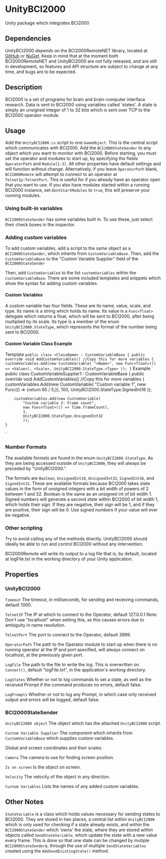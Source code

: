 UnityBCI2000
===
Unity package which integrates BCI2000



Dependencies
---
UnityBCI2000 depends on the BCI2000RemoteNET library, located at
[GitHub](https://github.com/neurotechcenter/BCI2000RemoteNET) or [NuGet](https://www.nuget.org/packages/BCI2000RemoteNET).
Keep in mind that at the moment both BCI2000RemoteNET and UnityBCI2000 are not fully released,
and are still in development, so features and API structure are subject to change at any time,
and bugs are to be expected.


Description
---

BCI2000 is a set of programs for brain and brain-computer interface research.
Data is sent to BCI2000 using variables called 'states'. A state is simply an unsigned
integer of 1 to 32 bits which is sent over TCP to the BCI2000 operator module.

Usage
---

Add the `UnityBCI2000.cs` script to one `GameObject`. This is the central script which communicates with BCI2000.
Add the `BCI2000StateSender` to any object which you want to monitor with BCI2000.
Before starting, you must set the operator and modules to start up, by specifying the fields
`OperatorPath` and `Module[1-3]`. All other properties have default settings and will function without change.
Alternatively, if you leave `OperatorPath` blank, `BCI2000Remote` will attempt to connect to an operator at
`TelnetIp:TelnetPort`. This is useful for if you already have an operator open that you want to use. If you also
have modules started within a running BCI2000 instance, set `DontStartModules` to `true`, this will preserve
your running modules.


### Using built-in variables

`BCI2000StateSender` has some variables built in. To use these, just select their check boxes in the inspector.

### Adding custom variables

To add custom variables,  add a script to the same object as a `BCI2000StateSender`, which inherits from `CustomVariableBase`.
Then, add the `CustomVariableBase` to the "Custom Variable Supplier" field of the `BCI2000StateSender`

Then, add `CustomVariable`s to the list `customVariables` within the `CustomVariableBase`. There are some included
templates and snippets which show the syntax for adding custom variables.

#### Custom Variables

A custom variable has four fields. These are its name, value, scale, and type.
Its name is a string which holds its name.
Its value is a `Func<float>` delegate which returns a float, which will be sent to BCI2000, after being multiplied by its scale.
Its type is a member of the enum `UnityBCI2000.StateType`, which represents the format of the number being sent to BCI2000.


#### Custom Variable Class Example

Template
`
public class <ClassName> : CustomVariableBase
{
    public override void AddCustomVariables() //Copy this for more variables
    {
        customVariables.Add(new CustomVariable(
            "<Name>",
            new Func<float>(() => <Value>),
            <Scale>,
            UnityBCI2000.StateType.<Type>
            ));
    }
`
Example
`
public class CustomVariableSupplier1 : CustomVariableBase
{
    public override void AddCustomVariables() //Copy this for more variables
    {
        customVariables.Add(new CustomVariable(
            "Custom variable 1",
            new Func<float>(() => {return 65 / 5;}),
            100,
            UnityBCI2000.StateType.SignedInt16
            ));

        customVariables.Add(new CustomVariable(
            "Custom variable 2: Frame count",
            new Func<float>(() => Time.frameCount),
            1,
            UnityBCI2000.StateType.UnsignedInt32
            ));
    }
`

### Number Formats

The available formats are found in the enum `UnityBCI2000.StateType`. As they are being accessed outside of `UnityBCI2000`, 
they will always be preceded by "UnityBCI2000.".

The formats are `Boolean`, `UnsignedInt16`, `UnsignedInt32`, `SignedInt16`, and `SignedInt32`.
These are available formats because BCI2000 takes state values in the form of unsigned integers with a bit width of powers of 2 between 1 and 32.
Boolean is the same as an unsigned int of bit width 1.
Signed numbers will generate a second state within BCI2000 of bit width 1, which holds their sign. If they are negative, their sign will be 1,
and if they are positive, their sign will be 0. Use signed numbers if your value will ever be negative.


### Other scripting

Try to avoid calling any of the methods directly. UnityBCI2000 should ideally be able to run and control BCI2000 without any intervention.


BCI2000Remote will write its output to a log file that is, by default, located at logFile.txt in the working directory of your Unity application.



Properties
---

### UnityBCI2000

`Timeout`
The timeout, in milliseconds, for sending and receiving commands, default 1000.

`TelnetIP`
The IP at which to connect to the Operator, default 127.0.0.1
Note: Don't use "localhost" when setting this, as this causes errors due to ambiguity in name resolution.

`TelnetPort`
The port to connect to the Operator, default 3999.

`OperatorPath`
The path to the Operator module to start up when there is no running operator at the IP and port specified, will always connect on localhost, at the previously given port.

`LogFile`
The path to the file to write the log. This is overwritten on `Connect()`, default "logFile.txt", in the application's working directory.

`LogStates`
Whether or not to log commands to set a state, as well as the received Prompt if the command produces no errors, default false.

`LogPrompts`
Whether or not to log any Prompt, in which case only received output and errors will be logged, default false.

### BCI2000StateSender

`UnityBCI2000 object`
The object which has the attached `UnityBCI2000` script.

`Custom Variable Supplier`
The component which inherits from `CustomVariableBase` which supplies custom variables.

Global and screen coordinates and their scales.

`Camera`
The camera to use for finding screen position.

`Is on screen`
Is the object on screen.


`Velocity`
The velocity of the object in any direction.

`Custom Variables`
Lists the names of any added custom variables.

Other Notes
---
`StateVariable` is a class which holds values necessary for sending states to BCI2000.
They are stored in two places, a central list within `UnityBCI2000` which is only used for checking if a state already exists,
and within the `BCI2000StateSender` which 'owns' the state, where they are stored within objects called `SendStateVariable`,
which update the state with a new value every frame. This is done so that one state can be changed by mutiple `BCI2000StateSender`s,
through the use of multiple `SendStateVariables` created using the `AddSendExistingState()` method. 

